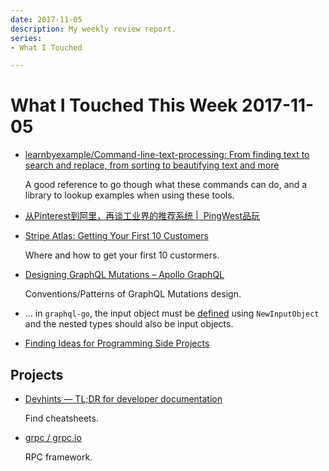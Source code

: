 ```yaml
---
date: 2017-11-05
description: My weekly review report.
series:
- What I Touched

---
```


# What I Touched This Week 2017-11-05


- [learnbyexample/Command-line-text-processing: From finding text to search and replace, from sorting to beautifying text and more](https://github.com/learnbyexample/Command-line-text-processing)

    A good reference to go though what these commands can do, and a library to lookup examples when using these tools.

- [从Pinterest到阿里，再谈工业界的推荐系统 |  PingWest品玩](http://www.pingwest.com/representation-learning/)
- [Stripe Atlas: Getting Your First 10 Customers](https://stripe.com/atlas/guides/starting-sales)

    Where and how to get your first 10 custormers.

- [Designing GraphQL Mutations – Apollo GraphQL](https://dev-blog.apollodata.com/designing-graphql-mutations-e09de826ed97)

    Conventions/Patterns of GraphQL Mutations design.

- ... in `graphql-go`, the input object must be [defined](https://stackoverflow.com/a/41230015/667158) using `NewInputObject` and the nested types should also be input objects.

- [Finding Ideas for Programming Side Projects](https://dev.to/samjarman/finding-ideas-for-programming-side-projects)

## Projects

- [Devhints — TL;DR for developer documentation](https://devhints.io/)

    Find cheatsheets.

- [grpc / grpc.io](https://grpc.io/)

    RPC framework.

